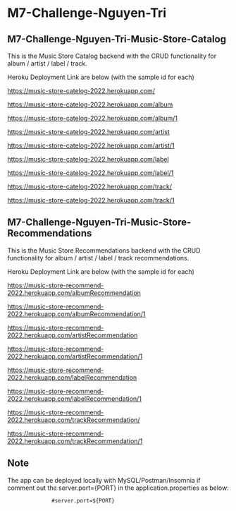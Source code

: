 # M7-Challenge-Nguyen-Tri

## M7-Challenge-Nguyen-Tri-Music-Store-Catalog

This is the Music Store Catalog backend with the CRUD functionality for album / artist / label / track.

Heroku Deployment Link are below (with the sample id for each)

https://music-store-catelog-2022.herokuapp.com/



https://music-store-catelog-2022.herokuapp.com/album


https://music-store-catelog-2022.herokuapp.com/album/1



https://music-store-catelog-2022.herokuapp.com/artist


https://music-store-catelog-2022.herokuapp.com/artist/1



https://music-store-catelog-2022.herokuapp.com/label


https://music-store-catelog-2022.herokuapp.com/label/1



https://music-store-catelog-2022.herokuapp.com/track/

https://music-store-catelog-2022.herokuapp.com/track/1


## M7-Challenge-Nguyen-Tri-Music-Store-Recommendations

This is the Music Store Recommendations backend with the CRUD functionality for album / artist / label / track recommendations.

Heroku Deployment Link are below (with the sample id for each)

https://music-store-recommend-2022.herokuapp.com/albumRecommendation

https://music-store-recommend-2022.herokuapp.com/albumRecommendation/1


https://music-store-recommend-2022.herokuapp.com/artistRecommendation

https://music-store-recommend-2022.herokuapp.com/artistRecommendation/1


https://music-store-recommend-2022.herokuapp.com/labelRecommendation

https://music-store-recommend-2022.herokuapp.com/labelRecommendation/1


https://music-store-recommend-2022.herokuapp.com/trackRecommendation/

https://music-store-recommend-2022.herokuapp.com/trackRecommendation/1



## Note
The app can be deployed locally with MySQL/Postman/Insomnia if comment out the server.port={PORT} in the application.properties as below: 

                  #server.port=${PORT}
